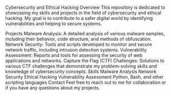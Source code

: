 Cybersecurity and Ethical Hacking
Overview
This repository is dedicated to showcasing my skills and projects in the field of cybersecurity and ethical hacking. My goal is to contribute to a safer digital world by identifying vulnerabilities and helping to secure systems.

Projects
Malware Analysis: A detailed analysis of various malware samples, including their behavior, code structure, and methods of obfuscation.
Network Security: Tools and scripts developed to monitor and secure network traffic, including intrusion detection systems.
Vulnerability Assessment: Reports and tools for assessing the security of web applications and networks.
Capture the Flag (CTF) Challenges: Solutions to various CTF challenges that demonstrate my problem-solving skills and knowledge of cybersecurity concepts.
Skills
Malware Analysis
Network Security
Ethical Hacking
Vulnerability Assessment
Python, Bash, and other scripting languages
Contact
Feel free to reach out to me for collaboration or if you have any questions about my projects.
